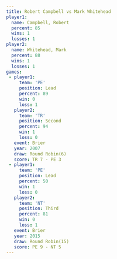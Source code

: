 ```yaml
---
title: Robert Campbell vs Mark Whitehead
player1:                
  name: Campbell, Robert
  percent: 85           
  wins: 1               
  losses: 1             
player2:                
  name: Whitehead, Mark 
  percent: 88           
  wins: 1               
  losses: 1             
games:
 - player1:        
     team: 'PE'    
     position: Lead
     percent: 89   
     win: 0        
     loss: 1       
   player2:          
     team: 'TR'      
     position: Second
     percent: 94     
     win: 1          
     loss: 0         
   event: Brier        
   year: 2007          
   draw: Round Robin(6)
   score: TR 7 - PE 3  
 - player1:        
     team: 'PE'    
     position: Lead
     percent: 50   
     win: 1        
     loss: 0       
   player2:         
     team: 'NT'     
     position: Third
     percent: 81    
     win: 0         
     loss: 1        
   event: Brier         
   year: 2015           
   draw: Round Robin(15)
   score: PE 9 - NT 5   
---
```

